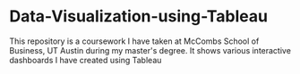 # Data-Visualization-using-Tableau
This repository is a coursework I have taken at McCombs School of Business, UT Austin during my master's degree. It shows various interactive dashboards I have created using Tableau
